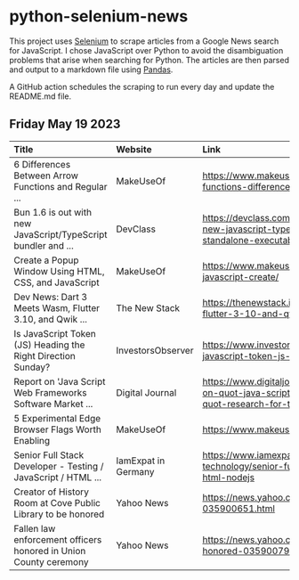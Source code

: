 # python-selenium-news

This project uses [Selenium](https://www.seleniumhq.org/) to scrape articles from a Google News search for JavaScript.
I chose JavaScript over Python to avoid the disambiguation problems that arise when searching for Python.
The articles are then parsed and output to a markdown file using [Pandas](https://pandas.pydata.org/).

A GitHub action schedules the scraping to run every day and update the README.md file.

## Friday May 19 2023


| Title                                                            | Website             | Link                                                                                                                                                    |
|:-----------------------------------------------------------------|:--------------------|:--------------------------------------------------------------------------------------------------------------------------------------------------------|
| 6 Differences Between Arrow Functions and Regular ...            | MakeUseOf           | https://www.makeuseof.com/javascript-arrow-regular-functions-differences/                                                                               |
| Bun 1.6 is out with new JavaScript/TypeScript bundler and ...    | DevClass            | https://devclass.com/2023/05/17/bun-1-6-is-out-with-new-javascript-typescript-bundler-and-ability-to-compile-standalone-executables/                    |
| Create a Popup Window Using HTML, CSS, and JavaScript            | MakeUseOf           | https://www.makeuseof.com/popup-window-html-css-javascript-create/                                                                                      |
| Dev News: Dart 3 Meets Wasm, Flutter 3.10, and Qwik ...          | The New Stack       | https://thenewstack.io/dev-news-dart-3-meets-wasm-flutter-3-10-and-qwik-streamable-javascript/                                                          |
| Is JavaScript Token (JS) Heading the Right Direction Sunday?     | InvestorsObserver   | https://www.investorsobserver.com/news/crypto-update/is-javascript-token-js-heading-the-right-direction-sunday                                          |
| Report on 'Java Script Web Frameworks Software Market ...        | Digital Journal     | https://www.digitaljournal.com/pr/news/theexpresswire/report-on-quot-java-script-web-frameworks-software-market-quot-research-for-the-year-2023-to-2030 |
| 5 Experimental Edge Browser Flags Worth Enabling                 | MakeUseOf           | https://www.makeuseof.com/experimental-edge-flags/                                                                                                      |
| Senior Full Stack Developer - Testing / JavaScript / HTML ...    | IamExpat in Germany | https://www.iamexpat.de/career/jobs-germany/aachen/it-technology/senior-full-stack-developer-testing-javascript-html-nodejs                             |
| Creator of History Room at Cove Public Library to be honored     | Yahoo News          | https://news.yahoo.com/creator-history-room-cove-public-035900651.html                                                                                  |
| Fallen law enforcement officers honored in Union County ceremony | Yahoo News          | https://news.yahoo.com/fallen-law-enforcement-officers-honored-035900794.html                                                                           |